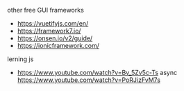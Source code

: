 

other free GUI frameworks
- https://vuetifyjs.com/en/
- https://framework7.io/
- https://onsen.io/v2/guide/
- https://ionicframework.com/


lerning js
- https://www.youtube.com/watch?v=Bv_5Zv5c-Ts
    async https://www.youtube.com/watch?v=PoRJizFvM7s
